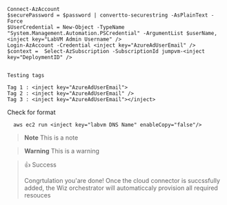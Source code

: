    ```
   Connect-AzAccount
   $securePassword = $password | convertto-securestring -AsPlainText -Force
   $UserCredential = New-Object -TypeName "System.Management.Automation.PSCredential" -ArgumentList $userName, <inject key="LabVM Admin Username" />
   Login-AzAccount -Credential <inject key="AzureAdUserEmail" />
   $context =  Select-AzSubscription -SubscriptionId jumpvm-<inject key="DeploymentID" />


Testing tags

Tag 1 : <inject key="AzureAdUserEmail">
Tag 2 : <inject key="AzureAdUserEmail" />
Tag 3 : <inject key="AzureAdUserEmail"></inject>

   ```

Check for format

```
  aws ec2 run <inject key="labvm DNS Name" enableCopy="false"/>

  ```

> **Note**
> This is a note

> **Warning**
> This is a warning

> 👍 Success
>
> Congrtulation you'are done! Once the cloud connector is succssfully added, the Wiz orchestrator will automaticcaly provision all required resouces 
